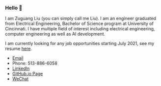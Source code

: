 ### Hello 👋

I am Zuguang Liu (you can simply call me Liu). I am an engineer graduated from Electrical Engineering, Bachelor of Science program at University of Cincinnati. 
I have multiple field of interest including electrical engineering, computer engineering as well as AI development.

I am currently looking for any job opportunities starting July 2021, see my resume [here](https://github.com/liu2z2/resume/releases/tag/latest).

- [Email](liu2z2@mail.uc.edu)
- Phone: 513-886-6058
- [LinkedIn](https://www.linkedin.com/in/liu-uc/)
- [GitHub.io Page](https://liu2z2.github.io/)
- [WeChat](https://liu2z2.github.io/images/about/wechat-qr.png)
